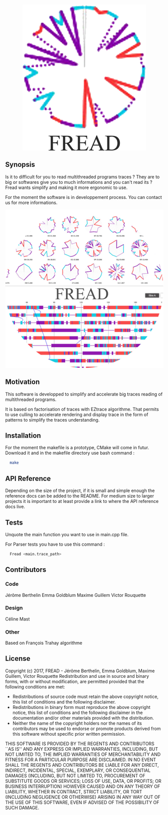 <p align="center">
  <img src="https://raw.githubusercontent.com/Terag/FREAD/master/Doc/logo%20FREAD.png" alt="Fread Logo">
</p>

## Synopsis

Is it to difficult for you to read multithreaded programs traces ? They are to big or softwares give you to much informations and you can't read its ? Fread wants simplify and making it more ergonomic to use.

For the moment the software is in developpement process. You can contact us for more informations.

<p align="center">
  <img src="https://raw.githubusercontent.com/Terag/FREAD/master/Doc/visuel%20couv.png" alt="Fread Visual">
</p>

## Motivation

This software is developped to simplify and accelerate big traces reading of multithreaded programs.

It is based on factorisation of traces with EZtrace algorithme. 
That permits to use culling to accelerate rendering and display trace in the form of patterns to simplify the traces understanding.

## Installation

For the moment the makefile is a prototype, CMake will come in futur.
Download it and in the makefile directory use bash command :

~~~ sh
  make
~~~

## API Reference

Depending on the size of the project, if it is small and simple enough the reference docs can be added to the README. For medium size to larger projects it is important to at least provide a link to where the API reference docs live.

## Tests

Unquote the main function you want to use in main.cpp file.

For Parser tests you have to use this command :

~~~ sh
  Fread <main.trace_path>
~~~

## Contributors

### Code
  Jérôme Berthelin
  Emma Goldblum
  Maxime Guillem
  Victor Rouquette
### Design
  Céline Mast
### Other
  Based on François Trahay algorithme

## License

Copyright (c) 2017, FREAD - Jérôme Berthelin, Emma Goldblum, Maxime Guillem, Victor Rouquette
Redistribution and use in source and binary forms, with or without
modification, are permitted provided that the following conditions are met:

* Redistributions of source code must retain the above copyright
  notice, this list of conditions and the following disclaimer.
* Redistributions in binary form must reproduce the above copyright
  notice, this list of conditions and the following disclaimer in the
  documentation and/or other materials provided with the distribution.
* Neither the name of the copyright holders nor the names of its contributors 
  may be used to endorse or promote products derived from this software without
  specific prior written permission.

THIS SOFTWARE IS PROVIDED BY THE REGENTS AND CONTRIBUTORS \`\`AS IS\'\' AND ANY
EXPRESS OR IMPLIED WARRANTIES, INCLUDING, BUT NOT LIMITED TO, THE IMPLIED
WARRANTIES OF MERCHANTABILITY AND FITNESS FOR A PARTICULAR PURPOSE ARE
DISCLAIMED. IN NO EVENT SHALL THE REGENTS AND CONTRIBUTORS BE LIABLE FOR ANY
DIRECT, INDIRECT, INCIDENTAL, SPECIAL, EXEMPLARY, OR CONSEQUENTIAL DAMAGES
(INCLUDING, BUT NOT LIMITED TO, PROCUREMENT OF SUBSTITUTE GOODS OR SERVICES;
LOSS OF USE, DATA, OR PROFITS; OR BUSINESS INTERRUPTION) HOWEVER CAUSED AND
ON ANY THEORY OF LIABILITY, WHETHER IN CONTRACT, STRICT LIABILITY, OR TORT
(INCLUDING NEGLIGENCE OR OTHERWISE) ARISING IN ANY WAY OUT OF THE USE OF THIS
SOFTWARE, EVEN IF ADVISED OF THE POSSIBILITY OF SUCH DAMAGE.

